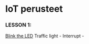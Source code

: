 # IoT perusteet

### LESSON 1:
[Blink the LED](https://github.com/lilahaj/IoT-perusteet/blob/main/Lesson%201/Blink_the_LED_README.md)
Traffic light - 
Interrupt - 


